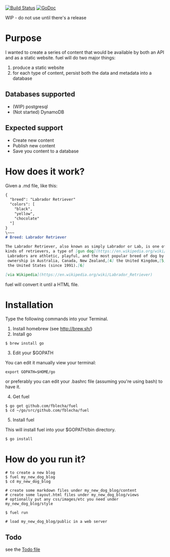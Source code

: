 [![Build Status](https://drone.io/github.com/fblecha/fuel/status.png)](https://drone.io/github.com/fblecha/fuel/latest)
[![GoDoc](https://godoc.org/github.com/fblecha/fuel?status.svg)](https://godoc.org/github.com/fblecha/fuel)


WIP - do not use until there's a release

# Purpose

I wanted to create a series of content that would be available by both an API and as a static website.  fuel will do two major things:
1. produce a static website
2. for each type of content, persist both the data and metadata into a database

## Databases supported
* (WIP) postgresql
* (Not started) DynamoDB

## Expected support
- Create new content
- Publish new content
- Save you content to a database

# How does it work?

Given a .md file, like this:

```markdown
{
  "breed": "Labrador Retriever"
  "colors": [
    "black",
    "yellow",
    "chocolate"
  "]
}
\~~~
# Breed: Labrador Retriever

The Labrador Retriever, also known as simply Labrador or Lab, is one of several
kinds of retrievers, a type of [gun dog](https://en.wikipedia.org/wiki/Gun_dog).
 Labradors are athletic, playful, and the most popular breed of dog by registered
 ownership in Australia, Canada, New Zealand,[4] the United Kingdom,[5] and
 the United States (since 1991).[6]

[via Wikipedia](https://en.wikipedia.org/wiki/Labrador_Retriever)

```
fuel will convert it until a HTML file.

# Installation

Type the following commands into your Terminal.

1. Install homebrew (see http://brew.sh/)
2. Install go
```shell
$ brew install go
```
3. Edit your $GOPATH

You can edit it manually view your terminal:
```shell
export GOPATH=$HOME/go
```
or preferably you can edit your .bashrc file (assuming you're using bash) to have it.

4. Get fuel

```shell
$ go get github.com/fblecha/fuel
$ cd ~/go/src/github.com/fblecha/fuel
```

5. Install fuel

This will install fuel into your $GOPATH/bin directory.
```shell
$ go install
```


# How do you run it?
```shell
# to create a new blog
$ fuel my_new_dog_blog
$ cd my_new_dog_blog

# create some markdown files under my_new_dog_blog/content
# create some layout.html files under my_new_dog_blog/views
# optionally put any css/images/etc you need under my_new_dog_blog/style

$ fuel run

# load my_new_dog_blog/public in a web server
```

## Todo

see the [Todo file](./Todo.md)
